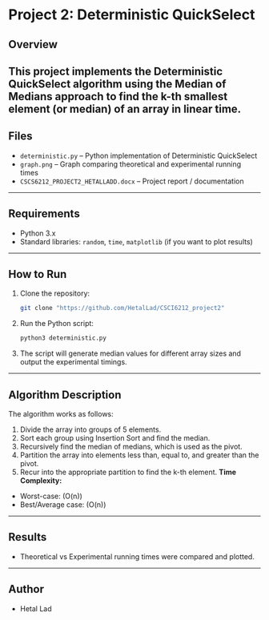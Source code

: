# Project 2: Deterministic QuickSelect

## Overview
This project implements the **Deterministic QuickSelect algorithm** using the **Median of Medians** approach to find the k-th smallest element (or median) of an array in **linear time**.  
---
## Files
- `deterministic.py` – Python implementation of Deterministic QuickSelect  
- `graph.png` – Graph comparing theoretical and experimental running times  
- `CSCS6212_PROJECT2_HETALLADD.docx` – Project report / documentation
---
## Requirements
- Python 3.x
- Standard libraries: `random`, `time`, `matplotlib` (if you want to plot results)
---
## How to Run
1. Clone the repository:
    ```bash
    git clone "https://github.com/HetalLad/CSCI6212_project2"
    ```
2. Run the Python script:
    ```bash
    python3 deterministic.py
    ```
3. The script will generate median values for different array sizes and output the experimental timings.
---
## Algorithm Description
The algorithm works as follows:
1. Divide the array into groups of 5 elements.
2. Sort each group using Insertion Sort and find the median.
3. Recursively find the median of medians, which is used as the pivot.
4. Partition the array into elements less than, equal to, and greater than the pivot.
5. Recur into the appropriate partition to find the k-th element.
**Time Complexity:**  
- Worst-case: \(O(n)\)  
- Best/Average case: \(O(n)\)
---
## Results
- Theoretical vs Experimental running times were compared and plotted.  
---

## Author
- Hetal Lad  

